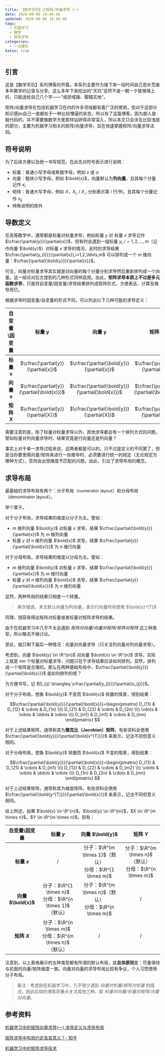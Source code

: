 ```yaml
---
title: 【数学天坑】之矩阵/向量求导（一）
date: 2020-08-06 14:49:48
updated: 2020-08-06 14:49:48
tags:
  - 机器学习
  - 数学
  - 矩阵求导
categories:
  - 一点理论
katex: true
---
```


## 引言

这是【数学天坑】系列博客的开篇，本系列主要作为接下来一段时间自己恶补荒废多年数学的记录与分享。这么多年下来挖出的“天坑”显然不是一朝一夕能够填上的，只能送给自己八个字——“戒骄戒躁、脚踏实地”。

矩阵/向量求导在包括机器学习在内的许多领域都有着广泛的使用，但对于这部分知识感jio自己一直都处于一种比较懵逼的状态，所以有了这篇博客。因为鄙人是敲代码的，并不需要像数学大佬那样钻研得非常深入，所以本文只会涉及比较浅层的部分，主要为机器学习相关的矩阵/向量求导，旨在快速掌握矩阵/向量求导法则。

<!-- more -->

## 符号说明

为了后续方便以及统一书写规范，在此先对符号表示进行说明：

- 标量：普通小写字母或希腊字母，例如 $x$ 或 $\alpha$
- 向量：粗体小写字母，例如 $\bold{x}$，向量默认为**列向量**，且其每个分量记作 $x_{i}$
- 矩阵：普通大写字母，例如 $X$，$X_{i,}$ / $X_{,i}$ 分别表示第 $i$ 行/列，且其每个分量记作 $x_{ij}$
- 特殊说明的除外

## 导数定义

在高等数学中，通常都是标量对标量求导，例如标量 $y$ 对 标量 $x$ 求导记作 $\cfrac{\partial{y}}{\partial{x}}$，但有时会遇到一组标量 $y_{i}, i=1,2,\ldots,m$（记作向量 $\bold{y}$）对标量 $x$ 求导的情况，此时的求导结果 $\cfrac{\partial{y_{i}}}{\partial{x}},i=1,2,\ldots,m$ 可以排列成一个 $m$ 维向量：$\cfrac{\partial{\bold{y}}}{\partial{x}}$。

可见，向量对标量求导其实就是对向量的每个分量分别求导然后重新排列成一个向量。这一结论对后文提到的几种形式同样适用。由此，**矩阵求导本质上不过是多元函数求导**，只是将自变量/因变量/求导结果排列成矩阵形式，方便表达、计算及推导而已。

根据求导时因变量/自变量的形式不同，可以列出以下几种可能的求导定义：

| 自变量\因变量 |                  标量 y​                  |                     向量 y                      |                  矩阵 Y​                  |
| :-----------: | :--------------------------------------: | :---------------------------------------------: | :--------------------------------------: |
|  **标量 x​**   |    $\cfrac{\partial{y}}{\partial{x}}$     |    $\cfrac{\partial{\bold{y}}}{\partial{x}}$     |    $\cfrac{\partial{Y}}{\partial{x}}$     |
|  **向量 x**   | $\cfrac{\partial{y}}{\partial{\bold{x}}}$ | $\cfrac{\partial{\bold{y}}}{\partial{\bold{x}}}$ | $\cfrac{\partial{Y}}{\partial{\bold{x}}}$ |
|  **矩阵 X​**   |    $\cfrac{\partial{y}}{\partial{X}}$     |    $\cfrac{\partial{\bold{y}}}{\partial{X}}$     |    $\cfrac{\partial{Y}}{\partial{X}}$     |

需要注意的是，除了标量对标量求导以外，其他求导都会有一个排列方式的问题。譬如标量对列向量求导时，结果究竟是行向量还是列向量？

事实上对于单一求导过程来说，这两者都是可以的，只不过是定义的不同罢了，但是当你要使用向量/矩阵来进行一些推导时，必须要进行统一的规定（无论规定为哪种方式），否则会出现维度不匹配的问题。由此，引出了求导布局的概念。

## 求导布局

最基础的求导布局有两个：分子布局（numerator layout）和分母布局（denominator layout）。

举个栗子。

对于分子布局，求导结果的维度以分子为主。譬如：

- $m$ 维列向量 $\bold{y}$ 对标量 $x$ 求导，结果 $\cfrac{\partial{\bold{y}}}{\partial{x}}$ 为 $m$ 维列向量
- 标量 $y$ 对 $n$ 维列向量 $\bold{x}$ 求导，结果 $\cfrac{\partial{y}}{\partial{\bold{x}}}$ 为 $n$ 维行向量

对于分母布局，求导结果的维度以分母为主。譬如：

- $m$ 维列向量 $\bold{y}$ 对标量 $x$ 求导，结果 $\cfrac{\partial{\bold{y}}}{\partial{x}}$ 为 $m$ 维行向量
- 标量 $y$ 对 $n$ 维列向量 $\bold{x}$ 求导，结果 $\cfrac{\partial{y}}{\partial{\bold{x}}}$ 为 $n$ 维列向量

显然，两种布局的结果只相差一个转置。

> 再次强调，本文默认向量为列向量，表示行向量时将使用 $\bold{x}^{T}$

同理，很容易得出矩阵对标量或者标量对矩阵求导的结果。

由于在机器学习中几乎不太会遇到 *矩阵对向量/向量对矩阵/矩阵对矩阵* 这三种类型，所以略去不做讨论。

至此，就只剩下最后一种情况：向量对向量求导（只关注列向量对列向量求导）。

考虑到，向量 $\bold{y} \in \R^{m}$ 对向量 $\bold{x} \in \R^{n}$ 求导，实际上就是 $mn$ 个标量对标量求导，问题只在于求导结果应该如何排列。显然，排列成一个矩阵是合理的。那么在两种基础布局中，$\cfrac{\partial{\bold{y}}}{\partial{\bold{x}}}$ 是如何排列的呢？

为方便书写，记 $D_{ij} \triangleq \cfrac{\partial{y_{i}}}{\partial{x_{j}}}$。

对于分子布局，想象 $\bold{y}$ 不变而 $\bold{x}$ 转置的情景，得到结果：

$$\cfrac{\partial{\bold{y}}}{\partial{\bold{x}}}=\begin{pmatrix} D_{11} & D_{12} & \cdots & D_{1n} \\\\ D_{21} & D_{22} & \cdots & D_{2n} \\\\ \vdots & \vdots & \ddots & \vdots \\\\ D_{m1} & D_{m1} & \cdots & D_{mn} \end{pmatrix} $$

对于上述结果矩阵，通常称其为**雅克比（Jacobian）矩阵**，有些资料会使用 $\cfrac{\partial{\bold{y}}}{\partial{\bold{x^{T}}}}$ 来表示，记法不同但意义相同。

对于分母布局，想象 $\bold{y}$ 转置而 $\bold{x}$ 不变的情景，得到结果：

$$\cfrac{\partial{\bold{y}}}{\partial{\bold{x}}}=\begin{pmatrix} D_{11} & D_{21} & \cdots & D_{m1} \\\\ D_{12} & D_{22} & \cdots & D_{m2} \\\\ \vdots & \vdots & \ddots & \vdots \\\\ D_{1n} & D_{2n} & \cdots & D_{mn} \end{pmatrix} $$

对于上述结果矩阵，通常称其为梯度矩阵，有些资料会使用 $\cfrac{\partial{\bold{y^{T}}}}{\partial{\bold{x}}}$ 来表示，记法不同但意义相同。

综上所述，如果 $\bold{x} \in \R^{n}$，$\bold{y} \in \R^{m}$，$X \in \R^{m \times n}$，$Y \in \R^{m \times n}$，则有：

|    自变量\因变量    |                          标量 $y$                          |                      向量 $\bold{y}$                       |                          矩阵 $Y$                          |
| :-----------------: | :--------------------------------------------------------: | :--------------------------------------------------------: | :--------------------------------------------------------: |
|    **标量 $x$**     |                            $/$                             | 分子：$\R^{m \times 1}$（默认）<br>分母：$\R^{1 \times m}$ | 分子：$\R^{m \times n}$（默认）<br>分母：$\R^{n \times m}$ |
| **向量 $\bold{x}$** | 分子：$\R^{1 \times n}$<br>分母：$\R^{n \times 1}$（默认） | 分子：$\R^{m \times n}$（默认）<br>分母：$\R^{n \times m}$ |                            $/$                             |
|    **矩阵 $X$**     | 分子：$\R^{n \times m}$<br>分母：$\R^{m \times n}$（默认） |                            $/$                             |                            $/$                             |

注意到，以上表格展示的五种类型都有所谓的默认布局，其**总体原则**是：尽量保持与前面的向量/矩阵维度一致。向量对向量的求导布局比较有争议，个人习惯使用分子布局。

> 备注：考虑到在机器学习中，几乎很少遇到 *向量对标量/矩阵对标量* 的情况，因此后续的博客将重点关注其他三种，即 *标量对向量/标量对矩阵/向量对向量*。

## 参考资料

[机器学习中的矩阵向量求导(一) 求导定义与求导布局](https://www.cnblogs.com/pinard/p/10750718.html)

[矩阵求导中布局约定及其意义？- 知乎](https://www.zhihu.com/question/352174717)

[机器学习中的矩阵求导技术](https://zhuanlan.zhihu.com/p/46908990)

<!-- Q.E.D. -->